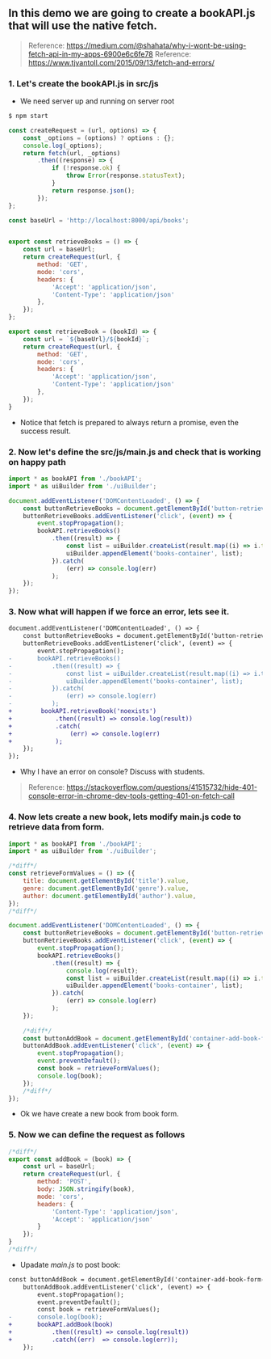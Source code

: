 ## In this demo we are going to create a bookAPI.js that will use the native fetch.

> Reference: https://medium.com/@shahata/why-i-wont-be-using-fetch-api-in-my-apps-6900e6c6fe78
> Reference: https://www.tjvantoll.com/2015/09/13/fetch-and-errors/

### 1. Let's create the bookAPI.js in src/js

* We need server up and running on server root 

```bash
$ npm start
```

```javascript
const createRequest = (url, options) => {
    const _options = (options) ? options : {};
    console.log(_options);
    return fetch(url, _options)
        .then((response) => {
            if (!response.ok) {
                throw Error(response.statusText);
            } 
            return response.json();
        });
};

const baseUrl = 'http://localhost:8000/api/books';


export const retrieveBooks = () => {
    const url = baseUrl;
    return createRequest(url, {
        method: 'GET',
        mode: 'cors',
        headers: {
            'Accept': 'application/json',
            'Content-Type': 'application/json'
        },
    });
};

export const retrieveBook = (bookId) => {
    const url = `${baseUrl}/${bookId}`;
    return createRequest(url, {
        method: 'GET',
        mode: 'cors',
        headers: {
            'Accept': 'application/json',
            'Content-Type': 'application/json'
        },
    });
}
```
* Notice that fetch is prepared to always return a promise, even the success result.

### 2. Now let's define the src/js/main.js and check that is working on happy path

```javascript
import * as bookAPI from './bookAPI';
import * as uiBuilder from './uiBuilder';

document.addEventListener('DOMContentLoaded', () => {
    const buttonRetrieveBooks = document.getElementById('button-retrieve-books');
    buttonRetrieveBooks.addEventListener('click', (event) => {
        event.stopPropagation();
        bookAPI.retrieveBooks()
            .then((result) => {
                const list = uiBuilder.createList(result.map((i) => i.title));
                uiBuilder.appendElement('books-container', list);
            }).catch(
                (err) => console.log(err)
            );
    }); 
});
```

### 3. Now what will happen if we force an error, lets see it.

```diff
document.addEventListener('DOMContentLoaded', () => {
    const buttonRetrieveBooks = document.getElementById('button-retrieve-books');
    buttonRetrieveBooks.addEventListener('click', (event) => {
        event.stopPropagation();
-       bookAPI.retrieveBooks()
-           .then((result) => {
-               const list = uiBuilder.createList(result.map((i) => i.title));
-               uiBuilder.appendElement('books-container', list);
-           }).catch(
-               (err) => console.log(err)
-           );
+        bookAPI.retrieveBook('noexists')
+            .then((result) => console.log(result))
+            .catch(
+                (err) => console.log(err)
+            );
    }); 
});
```

* Why I have an error on console? Discuss with students.
> Reference: https://stackoverflow.com/questions/41515732/hide-401-console-error-in-chrome-dev-tools-getting-401-on-fetch-call

### 4. Now lets create a new book, lets modify main.js code to retrieve data from form.

```javascript
import * as bookAPI from './bookAPI';
import * as uiBuilder from './uiBuilder';

/*diff*/
const retrieveFormValues = () => ({
    title: document.getElementById('title').value,
    genre: document.getElementById('genre').value,
    author: document.getElementById('author').value,
});
/*diff*/

document.addEventListener('DOMContentLoaded', () => {
    const buttonRetrieveBooks = document.getElementById('button-retrieve-books');
    buttonRetrieveBooks.addEventListener('click', (event) => {
        event.stopPropagation();
        bookAPI.retrieveBooks()
            .then((result) => {
                console.log(result);
                const list = uiBuilder.createList(result.map((i) => i.title));
                uiBuilder.appendElement('books-container', list);
            }).catch(
                (err) => console.log(err)
            );
    });
    
    /*diff*/
    const buttonAddBook = document.getElementById('container-add-book-form-submit');
    buttonAddBook.addEventListener('click', (event) => {
        event.stopPropagation();
        event.preventDefault();
        const book = retrieveFormValues();
        console.log(book);
    });
    /*diff*/
});
```

* Ok we have create a new book from book form. 

### 5. Now we can define the request as follows

```javascript bookAPI
/*diff*/
export const addBook = (book) => {
    const url = baseUrl;
    return createRequest(url, {
        method: 'POST',
        body: JSON.stringify(book),
        mode: 'cors',
        headers: {
            'Content-Type': 'application/json',
            'Accept': 'application/json'
        }
    });
} 
/*diff*/
```

* Upadate _main.js_ to post book:

```diff
const buttonAddBook = document.getElementById('container-add-book-form-submit');
    buttonAddBook.addEventListener('click', (event) => {
        event.stopPropagation();
        event.preventDefault();
        const book = retrieveFormValues();
-       console.log(book);
+       bookAPI.addBook(book)
+           .then((result) => console.log(result))
+           .catch((err)  => console.log(err));
    });
```